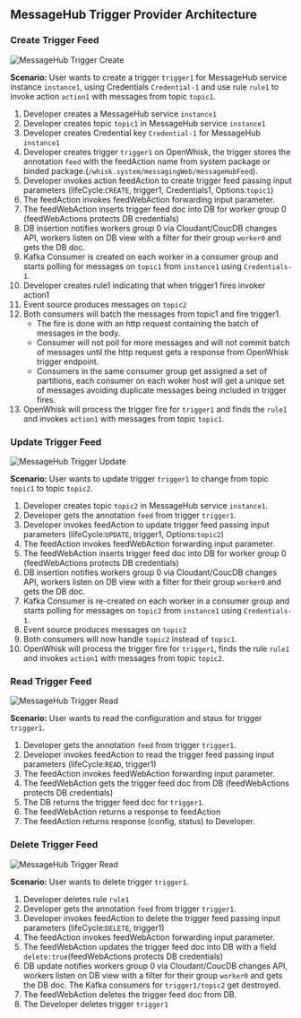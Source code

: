 ## MessageHub Trigger Provider Architecture

### Create Trigger Feed
![MessageHub Trigger Create](images/Arch-Provider-MHV1-Create.png)

**Scenario:** User wants to create a trigger `trigger1` for MessageHub service instance `instance1`, using Credentials `Credential-1` and use rule `rule1` to invoke action `action1` with messages from topic `topic1`.

1. Developer creates a MessageHub service `instance1`
2. Developer creates topic `topic1` in MessageHub service `instance1`
3. Developer creates Credential key `Credential-1` for MessageHub `instance1`
4. Developer creates trigger `trigger1` on OpenWhisk, the trigger stores the annotation `feed` with the feedAction name from system package or binded package.(`/whisk.system/messagingWeb/messageHubFeed`).
5. Developer invokes action feedAction to create trigger feed passing input parameters (lifeCycle:`CREATE`, trigger1, Credentials1, Options:`topic1`)
6. The feedAction invokes feedWebAction forwarding input parameter.
7. The feedWebAction inserts trigger feed doc into DB for worker group 0 (feedWebActions protects DB credentials)
8. DB insertion notifies workers group 0 via Cloudant/CoucDB changes API, workers listen on DB view with a filter for their group `worker0` and gets the DB doc.
9. Kafka Consumer is created on each worker in a consumer group and starts polling for messages on `topic1` from `instance1` using `Credentials-1`.
10. Developer creates rule1 indicating that when trigger1 fires invoker action1
11. Event source produces messages on `topic2` 
12. Both consumers will batch the messages from topic1 and fire trigger1.
    - The fire is done with an http request containing the batch of messages in the body.
    - Consumer will not poll for more messages and will not commit batch of messages until the http request gets a response from OpenWhisk trigger endpoint.
    - Consumers in the same consumer group get assigned a set of partitions, each consumer on each woker host will get a unique set of messages avoiding duplicate messages being included in trigger fires.
9. OpenWhisk will process the trigger fire for `trigger1` and finds the `rule1` and invokes `action1` with messages from topic `topic1`.

### Update Trigger Feed
![MessageHub Trigger Update](images/Arch-Provider-MHV1-Update.png)

**Scenario:** User wants to update trigger `trigger1` to change from topic `topic1` to topic `topic2`.

1. Developer creates topic `topic2` in MessageHub service `instance1`.
2. Developer gets the annotation `feed` from trigger `trigger1`.
3. Developer invokes feedAction to update trigger feed passing input parameters (lifeCycle:`UPDATE`, trigger1, Options:`topic2`)
4. The feedAction invokes feedWebAction forwarding input parameter.
5. The feedWebAction inserts trigger feed doc into DB for worker group 0 (feedWebActions protects DB credentials)
6. DB insertion notifies workers group 0 via Cloudant/CoucDB changes API, workers listen on DB view with a filter for their group `worker0` and gets the DB doc.
7. Kafka Consumer is re-created on each worker in a consumer group and starts polling for messages on `topic2` from `instance1` using `Credentials-1`.
8. Event source produces messages on `topic2` 
9. Both consumers will now handle `topic2` instead of `topic1`.
10. OpenWhisk will process the trigger fire for `trigger1`, finds the rule `rule1` and invokes `action1` with messages from topic `topic2`.

### Read Trigger Feed
![MessageHub Trigger Read](images/Arch-Provider-MHV1-Read.png)

**Scenario:** User wants to read the configuration and staus for trigger `trigger1`.

1. Developer gets the annotation `feed` from trigger `trigger1`.
2. Developer invokes feedAction to read the trigger feed passing input parameters (lifeCycle:`READ`, trigger1)
3. The feedAction invokes feedWebAction forwarding input parameter.
4. The feedWebAction gets the trigger feed doc from DB (feedWebActions protects DB credentials)
5. The DB returns the trigger feed doc for `trigger1`.
6. The feedWebAction returns a response to feedAction
7. The feedAction returns response (config, status) to Developer.

### Delete Trigger Feed
![MessageHub Trigger Read](images/Arch-Provider-MHV1-Delete.png)

**Scenario:** User wants to delete trigger `trigger1`.

1. Developer deletes rule `rule1`
2. Developer gets the annotation `feed` from trigger `trigger1`.
3. Developer invokes feedAction to delete the trigger feed passing input parameters (lifeCycle:`DELETE`, trigger1)
4. The feedAction invokes feedWebAction forwarding input parameter.
5. The feedWebAction updates the trigger feed doc into DB with a field `delete:true`(feedWebActions protects DB credentials)
6. DB update notifies workers group 0 via Cloudant/CoucDB changes API, workers listen on DB view with a filter for their group `worker0` and gets the DB doc. The Kafka consumers for `trigger1/topic2` get destroyed.
7. The feedWebAction deletes the trigger feed doc from DB.
8. The Developer deletes trigger `trigger1`
